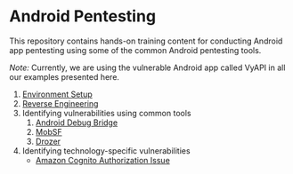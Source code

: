 # Android Pentesting

This repository contains hands-on training content for conducting Android app pentesting using some of the common Android pentesting tools.

*Note:* Currently, we are using the vulnerable Android app called VyAPI in all our examples presented here. 

1. [Environment Setup](environment_setup/README.md)
2. [Reverse Engineering](reverse_engineering/README.md)
3. Identifying vulnerabilities using common tools
   1. [Android Debug Bridge](android_debug_bridge/README.md)
   2. [MobSF](mobsf/README.md)
   3. [Drozer](drozer/README.md)
4. Identifying technology-specific vulnerabilities
   * [Amazon Cognito Authorization Issue](amazon_cognito_authz_issue/README.md)